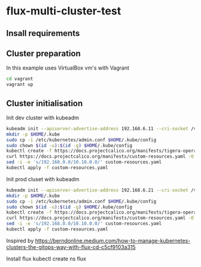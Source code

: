 # flux-multi-cluster-test

## Insall requirements

## Cluster preparation 
In this example uses VirtualBox vm's with Vagrant

```bash
cd vagrant
vagrant up
```

## Cluster initialisation
Init dev cluster with kubeadm
```bash
kubeadm init --apiserver-advertise-address 192.168.6.11 --cri-socket /var/run/containerd/containerd.sock --pod-network-cidr 10.10.0.0/16
mkdir -p $HOME/.kube
sudo cp -i /etc/kubernetes/admin.conf $HOME/.kube/config
sudo chown $(id -u):$(id -g) $HOME/.kube/config
kubectl create -f https://docs.projectcalico.org/manifests/tigera-operator.yaml
curl https://docs.projectcalico.org/manifests/custom-resources.yaml -O
sed -i -e 's/192.168.0.0/10.10.0.0/' custom-resources.yaml
kubectl apply -f custom-resources.yaml
```
Init prod cluset with kubeadm
```bash
kubeadm init --apiserver-advertise-address 192.168.6.21 --cri-socket /var/run/containerd/containerd.sock --pod-network-cidr 10.10.0.0/16
mkdir -p $HOME/.kube
sudo cp -i /etc/kubernetes/admin.conf $HOME/.kube/config
sudo chown $(id -u):$(id -g) $HOME/.kube/config
kubectl create -f https://docs.projectcalico.org/manifests/tigera-operator.yaml
curl https://docs.projectcalico.org/manifests/custom-resources.yaml -O
sed -i -e 's/192.168.0.0/10.10.0.0/' custom-resources.yaml
kubectl apply -f custom-resources.yaml
```

Inspired by https://berndonline.medium.com/how-to-manage-kubernetes-clusters-the-gitops-way-with-flux-cd-c5cf9103a315

Install flux
kubectl create ns flux